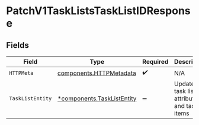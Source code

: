 # PatchV1TaskListsTaskListIDResponse


## Fields

| Field                                                                   | Type                                                                    | Required                                                                | Description                                                             |
| ----------------------------------------------------------------------- | ----------------------------------------------------------------------- | ----------------------------------------------------------------------- | ----------------------------------------------------------------------- |
| `HTTPMeta`                                                              | [components.HTTPMetadata](../../models/components/httpmetadata.md)      | :heavy_check_mark:                                                      | N/A                                                                     |
| `TaskListEntity`                                                        | [*components.TaskListEntity](../../models/components/tasklistentity.md) | :heavy_minus_sign:                                                      | Updates a task list's attributes and task list items                    |